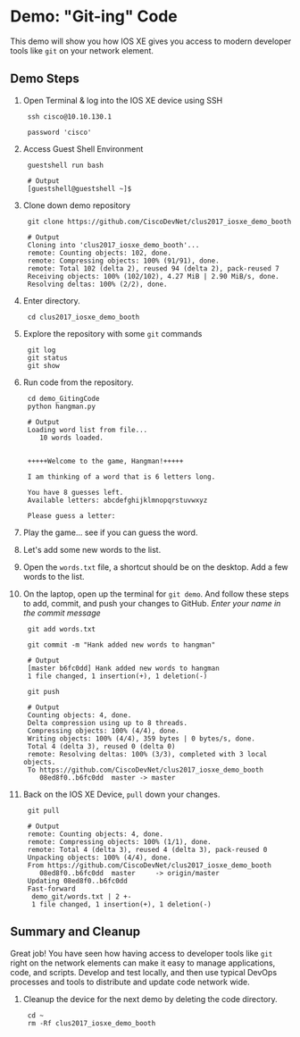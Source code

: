 # Demo: "Git-ing" Code 

This demo will show you how IOS XE gives you access to modern developer tools like `git` on your network element. 

## Demo Steps

1. Open Terminal & log into the IOS XE device using SSH

        ssh cisco@10.10.130.1

        password 'cisco'
    
1. Access Guest Shell Environment

        guestshell run bash
            
        # Output
        [guestshell@guestshell ~]$
    
1. Clone down demo repository 

        git clone https://github.com/CiscoDevNet/clus2017_iosxe_demo_booth
        
        # Output
        Cloning into 'clus2017_iosxe_demo_booth'...
        remote: Counting objects: 102, done.
        remote: Compressing objects: 100% (91/91), done.
        remote: Total 102 (delta 2), reused 94 (delta 2), pack-reused 7
        Receiving objects: 100% (102/102), 4.27 MiB | 2.90 MiB/s, done.
        Resolving deltas: 100% (2/2), done.
    
1. Enter directory.  

        cd clus2017_iosxe_demo_booth
    
1. Explore the repository with some `git` commands

        git log
        git status
        git show
    
1. Run code from the repository.  

        cd demo_GitingCode
        python hangman.py 
        
        # Output
        Loading word list from file...
           10 words loaded.
        
        
        +++++Welcome to the game, Hangman!+++++
        
        I am thinking of a word that is 6 letters long.
        
        You have 8 guesses left.
        Available letters: abcdefghijklmnopqrstuvwxyz
        
        Please guess a letter:    
    
1. Play the game... see if you can guess the word.  

1. Let's add some new words to the list.

1. Open the `words.txt` file, a shortcut should be on the desktop.  Add a few words to the list.  

1. On the laptop, open up the terminal for `git demo`.  And follow these steps to add, commit, and push your changes to GitHub.  *Enter your name in the commit message*

        git add words.txt 
        
        git commit -m "Hank added new words to hangman"
        
        # Output    
        [master b6fc0dd] Hank added new words to hangman
        1 file changed, 1 insertion(+), 1 deletion(-)
    
        git push
        
        # Output
        Counting objects: 4, done.
        Delta compression using up to 8 threads.
        Compressing objects: 100% (4/4), done.
        Writing objects: 100% (4/4), 359 bytes | 0 bytes/s, done.
        Total 4 (delta 3), reused 0 (delta 0)
        remote: Resolving deltas: 100% (3/3), completed with 3 local objects.
        To https://github.com/CiscoDevNet/clus2017_iosxe_demo_booth
           08ed8f0..b6fc0dd  master -> master    
    
1. Back on the IOS XE Device, `pull` down your changes.  

        git pull 
        
        # Output
        remote: Counting objects: 4, done.
        remote: Compressing objects: 100% (1/1), done.
        remote: Total 4 (delta 3), reused 4 (delta 3), pack-reused 0
        Unpacking objects: 100% (4/4), done.
        From https://github.com/CiscoDevNet/clus2017_iosxe_demo_booth
           08ed8f0..b6fc0dd  master     -> origin/master
        Updating 08ed8f0..b6fc0dd
        Fast-forward
         demo_git/words.txt | 2 +-
         1 file changed, 1 insertion(+), 1 deletion(-)    
    
## Summary and Cleanup

Great job!  You have seen how having access to developer tools like `git` right on the network elements can make it easy to manage applications, code, and scripts. Develop and test locally, and then use typical DevOps processes and tools to distribute and update code network wide.  

1. Cleanup the device for the next demo by deleting the code directory.  

        cd ~
        rm -Rf clus2017_iosxe_demo_booth    
